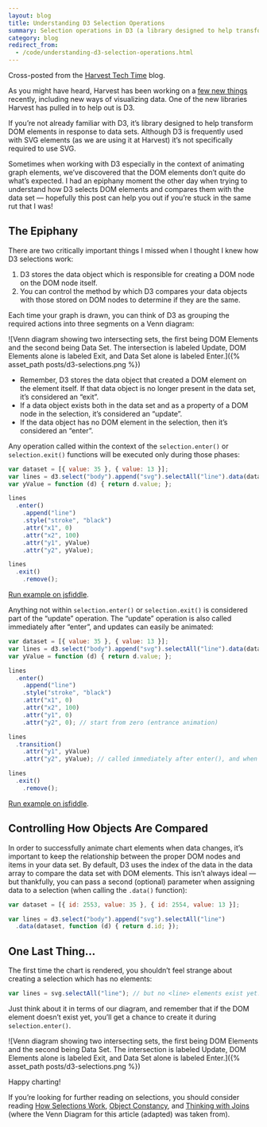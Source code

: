 ```yaml
---
layout: blog
title: Understanding D3 Selection Operations
summary: Selection operations in D3 (a library designed to help transform DOM elements in response to data sets) can be a bit tricky without understanding how D3 keeps track of your data.
category: blog
redirect_from:
  - /code/understanding-d3-selection-operations.html
---
```


<aside>Cross-posted from the <a href="http://techtime.getharvest.com/blog/understanding-d3-selection-operations">Harvest Tech Time</a> blog.</aside>

As you might have heard, Harvest has been working on a [few new things](https://www.getharvest.com/blog/2014/03/introducing-harvest-projects/) recently, including new ways of visualizing data. One of the new libraries Harvest has pulled in to help out is D3.

If you’re not already familiar with D3, it’s library designed to help transform DOM elements in response to data sets. Although D3 is frequently used with SVG elements (as we are using it at Harvest) it’s not specifically required to use SVG.

Sometimes when working with D3 especially in the context of animating graph elements, we’ve discovered that the DOM elements don’t quite do what’s expected. I had an epiphany moment the other day when trying to understand how D3 selects DOM elements and compares them with the data set — hopefully this post can help you out if you’re stuck in the same rut that I was!

## The Epiphany

There are two critically important things I missed when I thought I knew how D3 selections work:

1. D3 stores the data object which is responsible for creating a DOM node on the DOM node itself.
2. You can control the method by which D3 compares your data objects with those stored on DOM nodes to determine if they are the same.

Each time your graph is drawn, you can think of D3 as grouping the required actions into three segments on a Venn diagram:

![Venn diagram showing two intersecting sets, the first being DOM Elements and the second being Data Set. The intersection is labeled Update, DOM Elements alone is labeled Exit, and Data Set alone is labeled Enter.]({% asset_path posts/d3-selections.png %})

- Remember, D3 stores the data object that created a DOM element on the element itself. If that data object is no longer present in the data set, it’s considered an “exit”.
- If a data object exists both in the data set and as a property of a DOM node in the selection, it’s considered an “update”.
- If the data object has no DOM element in the selection, then it’s considered an “enter”.

Any operation called within the context of the `selection.enter()` or `selection.exit()` functions will be executed only during those phases:

```javascript
var dataset = [{ value: 35 }, { value: 13 }];
var lines = d3.select("body").append("svg").selectAll("line").data(dataset);
var yValue = function (d) { return d.value; };

lines
  .enter()
    .append("line")
    .style("stroke", "black")
    .attr("x1", 0)
    .attr("x2", 100)
    .attr("y1", yValue)
    .attr("y2", yValue);

lines
  .exit()
    .remove();
```
[Run example on jsfiddle](http://jsfiddle.net/bdv0u9nt/).

Anything not within `selection.enter()` or `selection.exit()` is considered part of the “update” operation. The “update” operation is also called immediately after “enter”, and updates can easily be animated:

```javascript
var dataset = [{ value: 35 }, { value: 13 }];
var lines = d3.select("body").append("svg").selectAll("line").data(dataset);
var yValue = function (d) { return d.value; };

lines
  .enter()
    .append("line")
    .style("stroke", "black")
    .attr("x1", 0)
    .attr("x2", 100)
    .attr("y1", 0)
    .attr("y2", 0); // start from zero (entrance animation)

lines
  .transition()
    .attr("y1", yValue)
    .attr("y2", yValue); // called immediately after enter(), and when value changes

lines
  .exit()
    .remove();
```
[Run example on jsfiddle](http://jsfiddle.net/hmkgbgzj/).

## Controlling How Objects Are Compared

In order to successfully animate chart elements when data changes, it’s important to keep the relationship between the proper DOM nodes and items in your data set. By default, D3 uses the index of the data in the data array to compare the data set with DOM elements. This isn’t always ideal — but thankfully, you can pass a second (optional) parameter when assigning data to a selection (when calling the `.data()` function):

```javascript
var dataset = [{ id: 2553, value: 35 }, { id: 2554, value: 13 }];

var lines = d3.select("body").append("svg").selectAll("line")
  .data(dataset, function (d) { return d.id; });
```

## One Last Thing…

The first time the chart is rendered, you shouldn’t feel strange about creating a selection which has no elements:

```javascript
var lines = svg.selectAll("line"); // but no <line> elements exist yet!
```

Just think about it in terms of our diagram, and remember that if the DOM element doesn’t exist yet, you’ll get a chance to create it during `selection.enter()`.

![Venn diagram showing two intersecting sets, the first being DOM Elements and the second being Data Set. The intersection is labeled Update, DOM Elements alone is labeled Exit, and Data Set alone is labeled Enter.]({% asset_path posts/d3-selections.png %})

Happy charting!

If you’re looking for further reading on selections, you should consider reading [How Selections Work](http://bost.ocks.org/mike/selection/), [Object Constancy](http://bost.ocks.org/mike/constancy/), and [Thinking with Joins](http://bost.ocks.org/mike/join/) (where the Venn Diagram for this article (adapted) was taken from).
